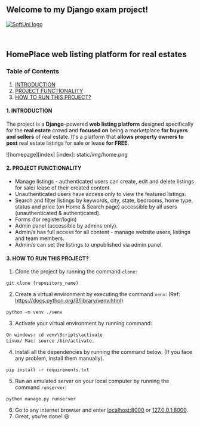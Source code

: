 ## Welcome to my Django exam project!

<a href="https://softuni.bg/trainings/resources/officedocument/29648/team-exercise-problem-descriptions-software-technologies-march-2018" rel="GitandGitHub-Teamwork">  ![SoftUni logo][logo] <a/>

[logo]: http://innovationstarterbox.bg/wp-content/uploads/2016/05/Softuni_logo_trasparent.png "Logo Title Text 2"


<br/>

## HomePlace web listing platform for real estates



### Table of Contents

1. [INTRODUCTION](#introduction)
2. [PROJECT FUNCTIONALITY](#project-functionality)
3. [HOW TO RUN THIS PROJECT?](#run-project)


#### 1. <a name="introduction"></a> INTRODUCTION
The project is a **Django**-powered **web listing platform** designed specifically for the **real estate** crowd and **focused on** being a marketplace **for buyers and sellers** of real estate. 
It's a platform that **allows property owners to post** real estate listings for sale or lease **for FREE**.

![homepage][index]
[index]:  static/img/home.png

#### 2. <a name="project-functionality"></a>PROJECT FUNCTIONALITY

- Manage listings - authenticated users can create, edit and delete listings for sale/ lease of their created content.
- Unauthenticated users have access only to view the featured listings.
- Search and filter listings by keywords, city, state, bedrooms, home type, status and price (on Home & Search page) accessible by all users (unauthenticated & authenticated).
- Forms (for register/login)
- Admin panel (accessible by admins only). 
- Admin/s has full access for all content - manage website users, listings and team members.
- Admin/s can set the listings to unpublished via admin panel.

#### 3. <a name="run-project"></a>HOW TO RUN THIS PROJECT?

1. Clone the project by running the command `clone`:

```
git clone (repository_name)
```
2. Create a virtual environment by executing the command `venv`: 
(Ref: https://docs.python.org/3/library/venv.html)

```
python -m venv ./venv
```
3. Activate your virtual environment by running command:

```
On windows: cd venv\Scripts\activate 
Linux/ Mac: source /bin/activate.
```

4. Install all the dependencies by running the command below. (If you face any problem, install them manually).

```
pip install -r requirements.txt
```
5. Run an emulated server on your local computer by running the command `runserver`:

```
python manage.py runserver
```
6. Go to any internet browser and enter [localhost:8000](http://localhost:8000) or [127.0.0.1:8000](http://127.0.0.1:8000).
7. Great, you're done! :smiley:
